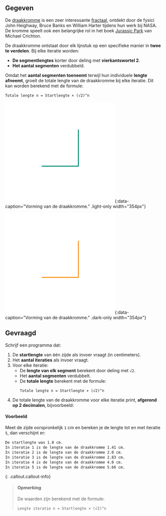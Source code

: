## Gegeven

De <a href="https://en.wikipedia.org/wiki/Dragon_curve" target="_blank">draakkromme</a> is een zeer interessante <a href="https://nl.wikipedia.org/wiki/Fractal" target="_blank">fractaal</a>, ontdekt door de fysici John Heighway, Bruce Banks en William Harter tijdens hun werk bij NASA. De kromme speelt ook een belangrijke rol in het boek <a href="https://nl.wikipedia.org/wiki/Jurassic_Park_(boek)" target="_blank">Jurassic Park</a> van Michael Crichton.

De draakkromme ontstaat door elk lijnstuk op een specifieke manier in **twee te verdelen**. Bij elke iteratie worden:
- **De segmentlengtes** korter door deling met **vierkantswortel 2**.
- **Het aantal segmenten** verdubbeld.

Omdat het **aantal segmenten toeneemt** terwijl hun individuele **lengte afneemt**, groeit de totale lengte van de draakkromme bij elke iteratie. 
Dit kan worden berekend met de formule:
```
Totale lengte n = Startlengte × (√2)^n
```

![Vorming van de draakkromme.](media/image.png "Vorming van de draakkromme."){:data-caption="Vorming van de draakkromme." .light-only width="354px"}

![Vorming van de draakkromme.](media/image_dark.png "Vorming van de draakkromme."){:data-caption="Vorming van de draakkromme." .dark-only width="354px"}

## Gevraagd
Schrijf een programma dat:

1. De **startlengte** van één zijde als invoer vraagt (in centimeters).
2. Het **aantal iteraties** als invoer vraagt.
3. Voor elke iteratie:
   - De **lengte van elk segment** berekent door deling met `√2`.
   - Het **aantal segmenten** verdubbelt.
   - De **totale lengte** berekent met de formule:
     ```
     Totale lengte n = Startlengte × (√2)^n
     ```
4. De totale lengte van de draakkromme voor elke iteratie print, **afgerond op 2 decimalen**, bijvoorbeeld:


#### Voorbeeld
Meet de zijde oorspronkelijk `1` cm en bereken je de lengte tot en met iteratie `5`, dan verschijnt er:
```
De startlengte was 1.0 cm.
In iteratie 1 is de lengte van de draakkromme 1.41 cm.
In iteratie 2 is de lengte van de draakkromme 2.0 cm.
In iteratie 3 is de lengte van de draakkromme 2.83 cm.
In iteratie 4 is de lengte van de draakkromme 4.0 cm.
In iteratie 5 is de lengte van de draakkromme 5.66 cm.

```

{: .callout.callout-info}
>#### Opmerking
> De waarden zijn berekend met de formule:
>
> ```
> Lengte iteratie n = Startlengte × (√2)^n
> ```
